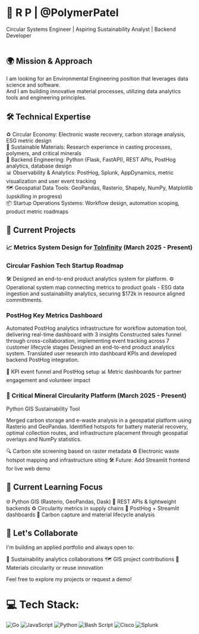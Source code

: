 # 🌱 R P | @PolymerPatel
Circular Systems Engineer | Aspiring Sustainability Analyst | Backend Developer <br><br>

## 🌍 Mission & Approach
I am looking for an Environmental Engineering position that leverages data science and software. <br>
And I am building innovative material processes, utilizing data analytics tools and engineering principles.

## 🛠️ Technical Expertise
♻️ Circular Economy: Electronic waste recovery, carbon storage analysis, ESG metric design <br>
🧪 Sustainable Materials: Research experience in casting processes, polymers, and critical minerals<br>
🐍 Backend Engineering: Python (Flask, FastAPI), REST APIs, PostHog analytics, database design<br>
📊 Observability & Analytics: PostHog, Splunk, AppDynamics, metric visualization and user event tracking<br>
🗺️ Geospatial Data Tools: GeoPandas, Rasterio, Shapely, NumPy, Matplotlib (upskilling in progress)<br>
📦 Startup Operations Systems: Workflow design, automation scoping, product metric roadmaps


## 🚀 Current Projects

### 📈 Metrics System Design for [ToInfinity](https://www.toinfinfty.com) (March 2025 - Present)

### Circular Fashion Tech Startup Roadmap

🛠️ Designed an end-to-end product analytics system for platform.
⚙️ Operational system map connecting metrics to product goals - ESG data ingestion and sustainability analytics, securing $172k in resource aligned committments.

### PostHog Key Metrics Dashboard

Automated PostHog analytics infrastructure for workflow automation tool, delivering real-time dashboard with 3 insights
Constructed sales funnel through cross-collaboration, implementing event tracking across 7 customer lifecycle stages
Designed an end-to-end product analytics system. 
Translated user research into dashboard KPIs and developed backend PostHog integration. 

🔁 KPI event funnel and PostHog setup
📊 Metric dashboards for partner engagement and volunteer impact

### 🧭 Critical Mineral Circularity Platform (March 2025 - Present)

Python GIS Sustainability Tool

Merged carbon storage and e-waste analysis in a geospatial platform using Rasterio and GeoPandas. Identified hotspots for battery material recovery, optimal collection routes, and infrastructure placement through geospatial overlays and NumPy statistics.

🔍 Carbon site screening based on raster metadata
♻️ Electronic waste hotspot mapping and infrastructure siting
🛠️ Future: Add Streamlit frontend for live web demo


## 🧭 Current Learning Focus
🌐 Python GIS (Rasterio, GeoPandas, Dask)
🔄 REST APIs & lightweight backends
♻️ Circularity metrics in supply chains
📌 PostHog + Streamlit dashboards
🧰 Carbon capture and material lifecycle analysis

## 🫱 Let's Collaborate
I'm building an applied portfolio and always open to:

🌿 Sustainability analytics collaborations
🗺️ GIS project contributions
🧪 Materials circularity or reuse innovation

Feel free to explore my projects or request a demo!

# 💻 Tech Stack:
![Go](https://img.shields.io/badge/go-%2300ADD8.svg?style=flat&logo=go&logoColor=white) ![JavaScript](https://img.shields.io/badge/javascript-%23323330.svg?style=flat&logo=javascript&logoColor=%23F7DF1E) ![Python](https://img.shields.io/badge/python-3670A0?style=flat&logo=python&logoColor=ffdd54) ![Bash Script](https://img.shields.io/badge/bash_script-%23121011.svg?style=flat&logo=gnu-bash&logoColor=white) ![Cisco](https://img.shields.io/badge/cisco-%23049fd9.svg?style=flat&logo=cisco&logoColor=black) ![Splunk](https://img.shields.io/badge/splunk-%23000000.svg?style=flat&logo=splunk&logoColor=white)
